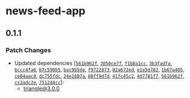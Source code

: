 # news-feed-app

## 0.1.1

### Patch Changes

- Updated dependencies [[`561b962f`](https://github.com/khulnasoft/workers-sdk/commit/561b962f8e051ede6ce16ba189ab2088910e9cf4), [`3050ce7f`](https://github.com/khulnasoft/workers-sdk/commit/3050ce7f9d28067c1a5e3189f42d7a9e335569cb), [`f1b8a1cc`](https://github.com/khulnasoft/workers-sdk/commit/f1b8a1cccc47396047656cab540abdb4ec0be19a), [`3b3fadfa`](https://github.com/khulnasoft/workers-sdk/commit/3b3fadfa16009c6eac2f0aa747db8b06eb80a391), [`6ccc4fa6`](https://github.com/khulnasoft/workers-sdk/commit/6ccc4fa672204ec671a1c99db04b4acbd52d5f20), [`b7c590b5`](https://github.com/khulnasoft/workers-sdk/commit/b7c590b54e595fa5386762b9235bce625daade4e), [`bac9b5de`](https://github.com/khulnasoft/workers-sdk/commit/bac9b5de31210e57760ecaec599fe921a426f921), [`f9722873`](https://github.com/khulnasoft/workers-sdk/commit/f9722873def41d21c3a90d9bb14747e76d2e01e1), [`02a672ed`](https://github.com/khulnasoft/workers-sdk/commit/02a672ed39921a75f32d6d2665d5a0080a71e34f), [`e1e5d782`](https://github.com/khulnasoft/workers-sdk/commit/e1e5d782c059dcd8343a6d2776a34f16e9d2b735), [`1b67a405`](https://github.com/khulnasoft/workers-sdk/commit/1b67a405b7777efc401a44f59389ef00654b439d), [`ce04aac0`](https://github.com/khulnasoft/workers-sdk/commit/ce04aac04b473ad0074f0102bb15ebd4da42e55a), [`dc755fdc`](https://github.com/khulnasoft/workers-sdk/commit/dc755fdc885a4e8d35338e65e7e54156499e4454), [`24e1607a`](https://github.com/khulnasoft/workers-sdk/commit/24e1607a5257d68da2beee90bbc61e8d04cf8742), [`88ff9d7d`](https://github.com/khulnasoft/workers-sdk/commit/88ff9d7d848a4f2bb0f836c3b2758434334d5144), [`41fc45c2`](https://github.com/khulnasoft/workers-sdk/commit/41fc45c225f0d269a1bb06d89754a2a14ba7d517), [`4d7781f7`](https://github.com/khulnasoft/workers-sdk/commit/4d7781f78ace94d3f627ba0b8ea7e5662a0cbe1f), [`561b962f`](https://github.com/khulnasoft/workers-sdk/commit/561b962f8e051ede6ce16ba189ab2088910e9cf4), [`cc2adc2e`](https://github.com/khulnasoft/workers-sdk/commit/cc2adc2e8b28d1e38563bf72085d44e330563b08), [`7512d4cc`](https://github.com/khulnasoft/workers-sdk/commit/7512d4cc3cb3a0d3d6d766aeb1f912fdb8493d0b)]:
  - triangle@3.0.0
